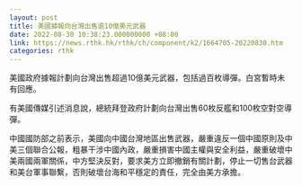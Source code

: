 ```yaml
---
layout: post
title: 美國據報向台灣出售逾10億美元武器
date: 2022-08-30 10:38:23.000000000 +08:00
link: https://news.rthk.hk/rthk/ch/component/k2/1664705-20220830.htm
categories: rthk
---
```


美國政府據報計劃向台灣出售超過10億美元武器，包括過百枚導彈。白宮暫時未有回應。

有美國傳媒引述消息說，總統拜登政府計劃向台灣出售60枚反艦和100枚空對空導彈。

中國國防部之前表示，美國向中國台灣地區出售武器，嚴重違反一個中國原則及中美三個聯合公報，粗暴干涉中國內政，嚴重損害中國主權與安全利益，嚴重破壞中美兩國兩軍關係，中方堅決反對，要求美方立即撤銷有關計劃，停止一切售台武器和美台軍事聯繫，否則破壞台海和平穩定的責任，完全由美方承擔。
